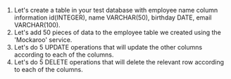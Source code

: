 1. Let's create a table in your test database with employee name column information id(INTEGER), name VARCHAR(50), birthday DATE, email VARCHAR(100).
2. Let's add 50 pieces of data to the employee table we created using the 'Mockaroo' service.
3. Let's do 5 UPDATE operations that will update the other columns according to each of the columns.
4. Let's do 5 DELETE operations that will delete the relevant row according to each of the columns.